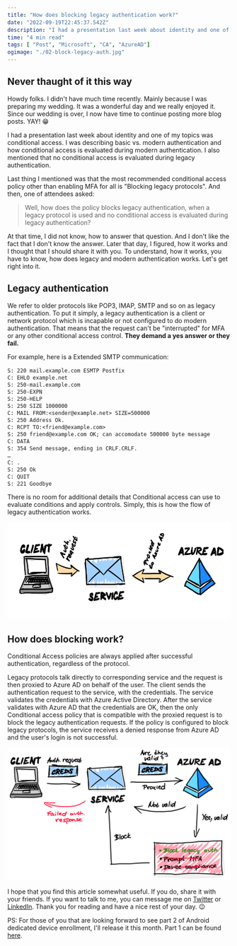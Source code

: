 ```yaml
---
title: "How does blocking legacy authentication work?"
date: "2022-09-19T22:45:37.542Z"
description: "I had a presentation last week about identity and one of my topics was conditional access. I was describing basic vs. modern authentication and how conditional access is evaluated during modern authentication."
time: "4 min read"
tags: [ "Post", "Microsoft", "CA", "AzureAD"]
ogimage: "./02-block-legacy-auth.jpg"
---
```


## Never thaught of it this way

Howdy folks. I didn't have much time recently. Mainly because I was preparing my wedding. It was a wonderful day and we really enjoyed it. Since our wedding is over, I now have time to continue posting more blog posts. YAY! 😁

I had a presentation last week about identity and one of my topics was conditional access. I was describing basic vs. modern authentication and how conditional access is evaluated during modern authentication. I also mentioned that no conditional access is evaluated during legacy authentication.

Last thing I mentioned was that the most recommended conditional access policy other than enabling MFA for all is "Blocking
legacy protocols". And then, one of attendees asked:

> Well, how does the policy blocks legacy authentication, when a legacy protocol is used and no conditional access is evaluated during legacy authentication?

At that time, I did not know, how to answer that question. And I don't like the fact that I don't know the answer. Later that day, I figured, how it works and I thought that I should share it with you. To understand, how it works, you have to know, how does legacy and modern authentication works. Let's get right into it.

## Legacy authentication

We refer to older protocols like POP3, IMAP, SMTP and so on as legacy authentication. To put it simply, a legacy authentication is a client or network protocol which is incapable or not configured to do modern authentication. That means that the request can't be "interrupted" for MFA or any other conditional access control. **They demand a yes answer or they fail.**

For example, here is a Extended SMTP communication:
```
S: 220 mail.example.com ESMTP Postfix
C: EHLO example.net
S: 250-mail.example.com
S: 250-EXPN
S: 250-HELP
S: 250 SIZE 1000000
C: MAIL FROM:<sender@example.net> SIZE=500000
S: 250 Address Ok.
C: RCPT TO:<friend@example.com>
S: 250 friend@example.com OK; can accomodate 500000 byte message
C: DATA
S: 354 Send message, ending in CRLF.CRLF.
…
C: .
S: 250 Ok
C: QUIT
S: 221 Goodbye
```

There is no room for additional details that Conditional access can use to evaluate conditions and apply controls. Simply, this is how the flow of legacy authentication works.

![Legacy Authentication](01-legacy-auth.jpeg)

## How does blocking work?
Conditional Access policies are always applied after successful authentication, regardless of the protocol.

Legacy protocols talk directly to corresponding service and the request is then proxied to Azure AD on behalf of the user. The client sends the authentication request to the service, with the credentials. The service validates the credentials with Azure Active Directory. After the service validates with Azure AD that the credentials are OK, then the only Conditional access policy that is compatible with the proxied request is to block the legacy authentication requests. If the policy is configured to block legacy protocols, the service receives a denied response from Azure AD and the user's login is not successful.

![How does blocking legacy authentication work?](02-block-legacy-auth.jpg)

I hope that you find this article somewhat useful. If you do, share it with your friends. If you want to talk to me, you can message me on [Twitter](https://twitter.com/strnad10) or [LinkedIn](https://www.linkedin.com/in/strnad10/). Thank you for reading and have a nice rest of your day. 😉

PS: For those of you that are looking forward to see part 2 of Android dedicated device enrollment, I'll release it this month. Part 1 can be found [here](https://martin-strnad.cz/007-android-dedicated-devices/).